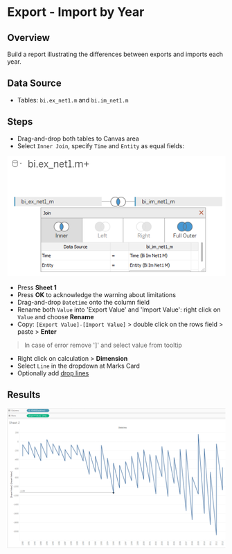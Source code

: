 # Export - Import by Year

## Overview

Build a report illustrating the differences between exports and imports each year.

## Data Source

- Tables: `bi.ex_net1.m` and `bi.im_net1.m`

## Steps

- Drag-and-drop both tables to Canvas area
- Select `Inner Join`, specify `Time` and `Entity` as equal fields:

![](../images/join_inner.png)

- Press **Sheet 1**
- Press **OK** to acknowledge the warning about limitations
- Drag-and-drop `Datetime` onto the column field
- Rename both `Value` into 'Export Value' and 'Import Value': right click on `Value` and choose **Rename**
- Copy: `[Export Value]-[Import Value]` > double click on the rows field > paste > **Enter**
> In case of error remove ']' and select value from tooltip
- Right click on calculation > **Dimension**
- Select `Line` in the dropdown at Marks Card
- Optionally add [drop lines](comparison_of_two_metrics_at_one_bar_graph.md#drop-lines)

## Results

![](../images/export_import.png)
